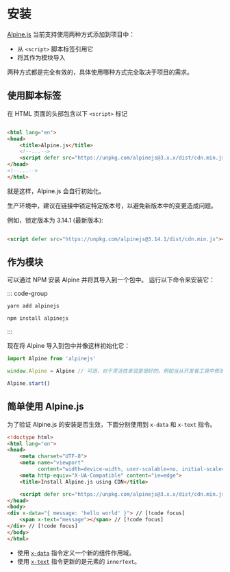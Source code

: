 # 安装

[Alpine.js](https://alpinejs.dev/) 当前支持使用两种方式添加到项目中：

- 从 `<script>` 脚本标签引用它
- 将其作为模块导入

两种方式都是完全有效的，具体使用哪种方式完全取决于项目的需求。

## 使用脚本标签

在 HTML 页面的头部包含以下 `<script>` 标记

```html

<html lang="en">
<head>
    <title>Alpine.js</title>
    <!--...-->
    <script defer src="https://unpkg.com/alpinejs@3.x.x/dist/cdn.min.js"></script> // [!code focus]
</head>
<!--...-->
</html>
```

就是这样，Alpine.js 会自行初始化。

生产环境中，建议在链接中锁定特定版本号，以避免新版本中的变更造成问题。

例如，锁定版本为 3.14.1 (最新版本):

```html

<script defer src="https://unpkg.com/alpinejs@3.14.1/dist/cdn.min.js"></script>
```

## 作为模块

可以通过 NPM 安装 Alpine 并将其导入到一个包中。 运行以下命令来安装它：

::: code-group

```bash [yarn]
yarn add alpinejs
```

```bash [npm]
npm install alpinejs
```

:::

现在将 Alpine 导入到包中并像这样初始化它：

```js
import Alpine from 'alpinejs'

window.Alpine = Alpine // 可选，对于灵活性来说是很好的。例如当从开发者工具中修改 Alpine

Alpine.start()
```

## 简单使用 Alpine.js

为了验证 Alpine.js 的安装是否生效，下面分别使用到 `x-data` 和 `x-text` 指令。

```html
<!doctype html>
<html lang="en">
<head>
    <meta charset="UTF-8">
    <meta name="viewport"
          content="width=device-width, user-scalable=no, initial-scale=1.0, maximum-scale=1.0, minimum-scale=1.0">
    <meta http-equiv="X-UA-Compatible" content="ie=edge">
    <title>Install Alpine.js using CDN</title>

    <script defer src="https://unpkg.com/alpinejs@3.x.x/dist/cdn.min.js"></script>
</head>
<body>
<div x-data="{ message: 'hello world' }"> // [!code focus]
    <span x-text="message"></span> // [!code focus]
</div> // [!code focus]
</body>
</html>
```

- 使用 [`x-data`](directives/x-data.md) 指令定义一个新的组件作用域。
- 使用 [`x-text`](directives/x-text.md) 指令更新的是元素的 `innerText`。